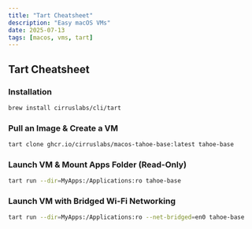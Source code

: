 ```yaml
---
title: "Tart Cheatsheet"
description: "Easy macOS VMs"
date: 2025-07-13
tags: [macos, vms, tart]
---
```


## Tart Cheatsheet

### Installation

```sh
brew install cirruslabs/cli/tart
```

### Pull an Image & Create a VM

```sh
tart clone ghcr.io/cirruslabs/macos-tahoe-base:latest tahoe-base
```

### Launch VM & Mount Apps Folder (Read-Only)

```sh
tart run --dir=MyApps:/Applications:ro tahoe-base
```

### Launch VM with Bridged Wi-Fi Networking

```sh
tart run --dir=MyApps:/Applications:ro --net-bridged=en0 tahoe-base
```
